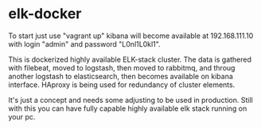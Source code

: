 # elk-docker
To start just use "vagrant up" kibana will become available at 192.168.111.10 with login "admin" and password "L0nl1L0kl1".

This is dockerized highly available ELK-stack cluster.
The data is gathered with filebeat, moved to logstash, then moved to rabbitmq, and throug another logstash to elasticsearch, then becomes available on kibana interface.
HAproxy is being used for redundancy of cluster elements.

It's just a concept and needs some adjusting to be used in production.
Still with this you can have fully capable highly available elk stack running on your pc. 
